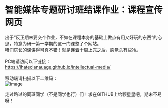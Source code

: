 # 智能媒体专题研讨班结课作业：课程宣传网页
出于“反正期末要交个作业，不如在课程本身的基础上做点有用又好玩的东西”的心思，特意为研一第一学期的这一门课整了个网站。
<br>咱们院长的课讲得可真不错！就是连着十周上完之后，感觉头有些冷。
<br><br>PC端请访问以下链接：
<br>https://ihateclanauage.github.io/intellectual-media/
<br><br>移动端请扫描以下二维码：
<br>![image](https://imgse.com/i/zSqAUI)

走过路过的同班同学（不是同学也行）们！求在GITHUB上给颗星星吧，期末不易呀！
